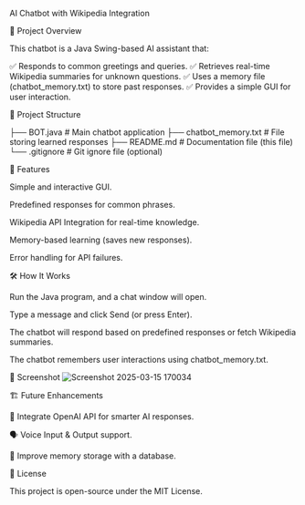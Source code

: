 AI Chatbot with Wikipedia Integration

📝 Project Overview

This chatbot is a Java Swing-based AI assistant that:

✅ Responds to common greetings and queries.
✅ Retrieves real-time Wikipedia summaries for unknown questions.
✅ Uses a memory file (chatbot_memory.txt) to store past responses.
✅ Provides a simple GUI for user interaction.

📂 Project Structure

├── BOT.java           # Main chatbot application
├── chatbot_memory.txt # File storing learned responses
├── README.md          # Documentation file (this file)
└── .gitignore         # Git ignore file (optional)

🚀 Features

Simple and interactive GUI.

Predefined responses for common phrases.

Wikipedia API Integration for real-time knowledge.

Memory-based learning (saves new responses).

Error handling for API failures.

🛠️ How It Works

Run the Java program, and a chat window will open.

Type a message and click Send (or press Enter).

The chatbot will respond based on predefined responses or fetch Wikipedia summaries.

The chatbot remembers user interactions using chatbot_memory.txt.

📸 Screenshot
![Screenshot 2025-03-15 170034](https://github.com/user-attachments/assets/b82b6b46-3278-4a49-a6ad-6b48d115e943)


🏗️ Future Enhancements

🤖 Integrate OpenAI API for smarter AI responses.

🗣️ Voice Input & Output support.

💾 Improve memory storage with a database.

📜 License

This project is open-source under the MIT License.
